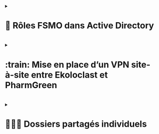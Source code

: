 <details><summary><h1>🏢 Rôles FSMO dans Active Directory<h1></summary> 

## 📊 Répartition des rôles FSMO entre les DC

### 🎯 Pourquoi répartir les rôles FSMO ?

Répartir les rôles FSMO entre plusieurs contrôleurs de domaine permet :

- **Éviter les points de défaillance uniques** : Si un seul DC détient tous les rôles, une panne pourrait bloquer le fonctionnement de l'AD.  
- **Optimiser la charge** : Certains rôles sont plus sollicités que d'autres (ex. PDC Emulator).  
- **Améliorer la résilience et la récupération** : En cas de panne, il est plus facile de transférer un rôle FSMO d'un DC à un autre.

---

### 🏷️ Les 5 rôles FSMO en détail

Active Directory possède **5 rôles FSMO**, répartis comme suit :

1. **Maître d'attribution de noms de domaine (Domain Naming Master)**  
   - Gère l'ajout et la suppression de domaines dans la forêt AD.

2. **Maître de schéma (Schema Master)**  
   - Responsable des modifications du schéma AD.

3. **Émulateur PDC (PDC Emulator)**  
   - Gère la synchronisation horaire et la compatibilité avec les anciennes versions de Windows.

4. **Maître RID (Relative ID Master)**  
   - Gère l'attribution des identifiants uniques (RIDs) pour les objets AD.

5. **Maître d'infrastructure (Infrastructure Master)**  
   - Assure la correspondance entre les objets AD provenant d'autres domaines.

---

## ⚙️ Prérequis techniques

Avant de répartir les rôles FSMO, il est nécessaire d'avoir **trois contrôleurs de domaine (DC)** sur le domaine :

- **SRVWIN-01-AD-DHCP-DNS** (GUI)  
- **SRVWIN-04-CORDC** (CLI)  
- **SRVWIN-09-DC** (CLI)  

---

## 🔄 Partager les rôles FSMO entre les DC

### 1. Vérifier les rôles FSMO actuels

Utiliser la commande suivante pour afficher la répartition actuelle des rôles FSMO :

```powershell
netdom query fsmo
```

![Capture d'écran 2025-01-23 115952](https://github.com/user-attachments/assets/953351d5-00d7-4a4c-95b2-7ef9882adec4)

Actuellement, **les 5 rôles FSMO** sont détenus par le DC suivant :

**🔹 SRVWIN-01-AD-DHCP-DNS**

---

### 2. Transférer les rôles FSMO à d'autres DC :
 Pour redistribuer les rôles FSMO vers un autre contrôleur de domaine :

```powershell
Move-ADDirectoryServerOperationMasterRole -Identity "Nouveau-DC" -OperationMasterRole PDCEmulator, RIDMaster, InfrastructureMaster
```

---

### 3. Forcer la réplication des changements FSMO :

Une fois les rôles FSMO transférés, il est essentiel de propager les modifications à l'ensemble des contrôleurs de domaine.  
Pour cela, utiliser  la commande suivante :

```powershell
repadmin /syncall /AdeP
```

---

### Autre Méthode
- [IT-Connect : Active Directory : transfert des rôles FSMO avec NTDSUTIL](https://www.it-connect.fr/transfert-des-roles-fsmo-avec-ntdsutil/)

---
</details>  
  

<details><summary><h1>:train: Mise en place d’un VPN site-à-site entre Ekoloclast et PharmGreen<h1></summary> 

---

## :office: Architecture

![VPN site à vite](https://github.com/user-attachments/assets/61c97ab9-cc9b-4beb-8c59-a6a57370a233)

---

## :gear: Paramétrage du tunnel VPN IPsec sous PFsense

### Phase 1

#### Étapes pour ajouter une nouvelle phase 1 IPsec :

1. Accéder à **VPN > IPsec**  
2. Dans l'onglet **Tunnel**, cliquer sur :heavy_plus_sign: **Add P1**  
3. Remplir les paramètres comme décrit ci-dessous  

#### Configuration de la phase 1

**IKE Endpoint Configuration :**  
- **Interface :** Sélectionner l'interface sur laquelle le tunnel doit être monté (ex: WAN).  
- **Remote Gateway :** Entrer l'adresse IP publique du site distant.  

<p align="center">
  <img src="https://github.com/user-attachments/assets/8924b554-3e61-4687-b5ed-fbad13417087" alt="Phase 1 Configuration" width="600">
</p>

**Phase 1 Proposal (Authentication) :**  
- **My identifier :** Identifiant unique (laisser par défaut "My IP address").  
- **Peer identifier :** Identifiant de l'autre pair (laisser par défaut "Peer IP address").  
- **Pre-Shared Key :** Cliquer sur **"Generate new Pre-Shared Key"** pour générer une clé partagée.  

<p align="center">
  <img src="https://github.com/user-attachments/assets/20eb5955-644c-4eec-85aa-997e4196c391" alt="Authentication Configuration" width="600">
</p>

4. Cliquer sur **"Save"**, puis sur **"Apply changes"** sur la page suivante.  

---

### Phase 2

#### Ajout d’une nouvelle phase 2 au VPN :

1. Cliquer sur :heavy_plus_sign: **Show Phase 2 Entries**  
2. Cliquer sur :heavy_plus_sign: **Add P2**  

Nous allons établir une connexion entre le **VLAN12** d'Ekoloclast et le **VLAN20** de PharmGreen.

**Configuration de la phase 2 :**  
- **Local Network :** Sélectionner le réseau local joignable (ex: "VLAN12 subnet").  
- **Remote Network :** Ajouter le sous-réseau du site distant (ex: `10.15.0.32/27`).  

<p align="center">
  <img src="https://github.com/user-attachments/assets/61e14e58-bbdd-45a2-828a-9447e833a3eb" alt="Phase 2 Configuration" width="600">
</p>

3. Cliquer sur **"Save"**, puis sur **"Apply changes"** sur la page suivante.  
4. Répéter la phase 2 pour tous les LAN/VLAN à connecter.  

---

### Résultat

<p align="center">
  <img src="https://github.com/user-attachments/assets/55773f8e-8391-4661-8b42-0f4a15212182" alt="Résultat configuration" width="700">
</p>

---

## :shield: Paramétrage des règles de pare-feu IPsec sous PFsense

1. Accéder à **Firewall > Rules** dans l'onglet **IPsec**, puis ajouter des règles pour autoriser le trafic du site distant.  
2. Cliquer sur :arrow_heading_up: **Add** pour créer une nouvelle règle.  
3. Configurer la règle comme suit :  

<p align="center">
  <img src="https://github.com/user-attachments/assets/6c727cdf-f7b0-4849-b6a6-114c948b9380" alt="Firewall Rule" width="500">
</p>

<p align="center">
  <img src="https://github.com/user-attachments/assets/ccd7262c-2274-4db9-a232-f79f3eba5058" alt="Firewall Rule Details" width="500">
</p>

4. Attendre environ une minute pour que les pare-feu négocient la connexion VPN.  

> **Remarque :** Adapter les règles selon les besoins. Ici, les règles sont volontairement larges pour des tests.  

---

## :rocket: Activation du tunnel

1. Aller dans **Status > IPsec**  
2. Dans l'onglet **Overview**, cliquer sur **"Connect P1 et P2"** pour établir la connexion.  
3. Cliquer sur :arrow_heading_up: **Show Child SA Entries**, puis sur **"Connect P2"** si nécessaire.  

<p align="center">
  <img src="https://github.com/user-attachments/assets/391aa447-28bb-4593-ac3e-9e047f27be2e" alt="Tunnel Activation" width="700">
</p>

- La colonne **Status** indiquera si la connexion est bien établie.  

---

## :mag: Test de connexion entre Ekoloclast et PharmGreen

- Vérifier la connexion en effectuant les tests suivants :  
  - **Ping** sur l'interface WAN : `10.0.0.4` :white_check_mark:  
  - **Ping** sur une machine du VLAN20 : `10.15.0.36` :white_check_mark:  

---
</details>

    
<details><summary><h1> 👨‍🦲📂 Dossiers partagés individuels<h1></summary>  
    
Pour mettre en place des dossiers partagés sur Windows Server, il faut que ce serveur soit promu contrôleur de domaine.  
  
# :one: Création du dossier partagé individuel   
  
➡️ Ouvrir l'explorateur de fichiers, créer un dossier `Partages` (qui va contenir nos trois dossiers `Individuels` `Département` et `Service` et y créer un sous dossier `Individuels`  
  
![image](https://github.com/user-attachments/assets/0d599b3e-d0ef-47b6-8226-29749a9e54f5)  
  
![image](https://github.com/user-attachments/assets/c8a6c805-fbaf-4d60-9bdb-2639a323d314)  
   
![image](https://github.com/user-attachments/assets/c30ba37a-7103-4ada-9147-ea2a3d1faf21)  
  
➡️ Dans les permissions, supprimer "Everyone" de la liste et ajouter `Administrator` et lui accorder un niveau de permissions en **Full Control**   
  
![image](https://github.com/user-attachments/assets/05fb93c9-07b4-4a6e-b079-c1289c71d7ad)  
  
➡️ Ajouter également les utilisateurs authentifiés (`Authenticated Users`) et leur accorder également un niveau de permissions en **Full Control**  
  
![image](https://github.com/user-attachments/assets/c6fb2c7d-e089-4e94-849e-2ede3d8639c8)  
  
➡️ Cliquer sur `Apply` puis `OK`  
  
➡️ On voit désormais que le dossier est bien partagé sur le réseau, et son chemin est précisé :  
  
![image](https://github.com/user-attachments/assets/239fb5c6-3411-4039-8df6-889547745a5f)  
  
# 2️⃣ Configuration des droits NTFS  
  
➡️ Toujours dans les propriétés du dossier, se rendre dans l'onglet `Security` puis cliquer sur `Advanced`  
  
![image](https://github.com/user-attachments/assets/e2f81193-00dc-4b1c-9c3d-50993d1f31ba)  
  
➡️ Cliquer sur `Disable inheritance` pour supprimer les permissions héritées et configurer nos permissions personnalisées  
  
➡️ Cliquer sur `Add` puis sur `Select a principal`, et suivre les étapes ci-dessous :  
  
![image](https://github.com/user-attachments/assets/4fe6a788-6c64-4299-aa74-6e8ca156eb04)  
  
➡️ Ajouter `CREATOR OWNERS`, `SYSTEM`, `Administrator`, `Authenticated Users` et leur donner un contrôle total  
  
![image](https://github.com/user-attachments/assets/c9b8c230-bbf3-45cf-a8a0-f88a64cec569)  
  
➡️ Appliquer les changements et fermer la fenêtre  
  
# 3️⃣ Création d'une GPO d'automatisation de création de dossiers individuels  
  
➡️ Server Manager -> Tools -> Group Policy Management  
  
![image](https://github.com/user-attachments/assets/206e2a06-8274-4d32-abe2-45a281c84213)  
  
➡️ Donner un nom à la GPO, par exemple "Raccourci et mappage lecteurs individuels"  
  
➡️ Faire un clic droit sur la GPO créée puis `Edit...`  
  
![image](https://github.com/user-attachments/assets/e55ec568-595a-4be9-bbd4-bf5e6257484a)  
  
![image](https://github.com/user-attachments/assets/057e703e-dd76-4ee3-b745-6fc30add3723)  
  
➡️ Spécifier le chemin de notre dossier partagé, dans notre cas, c'est `\\SRVWIN-08-SHARE\Individuels$` et rajouter à la fin du chemin `%LogonUser%`
  
➡️ Dans l'onglet `Common`, cocher la case `Run in logged-on user's security context (user policy option)`  
  
➡️ Cliquer sur `Apply` puis `OK`  
  
➡️ Aller dans `Folders` sur le menu déroulant de gauche, faire un clic droit puis `New > Folder`  
  
![image](https://github.com/user-attachments/assets/3b04d466-8d11-42bd-bff4-be7c450d000c)  
  
➡️ Décocher la case `Archive` puis dans l'onglet `Common`, cocher la case `Run in logged-on user's security context (user policy option)`  
  
![image](https://github.com/user-attachments/assets/64b02ece-4a52-49e0-bd1d-5a19a854efcb)
  
# 4️⃣ Création d'un raccourci sur le bureau [optionnel]  
  
➡️ `Shortcuts` -> `New > Shortcut`  
  
![image](https://github.com/user-attachments/assets/27e1e9a4-9306-49ae-ad13-badf4040e1f4)  
  
➡️ Dans l'onglet `Common`, cocher la case `Run in logged-on user's security context (user policy option)`  
    
➡️ Cliquer sur `Apply` puis `OK`    
  
![image](https://github.com/user-attachments/assets/97435908-3cab-477c-8e06-c8d5c6e25b51)  
  
➡️ Ouvrir un invite de commande et taper `gpupdate /force` pour enregistrer la nouvelle GPO  
  
![image](https://github.com/user-attachments/assets/db001645-a159-40a4-a093-1a4715963b3d)

</details>

